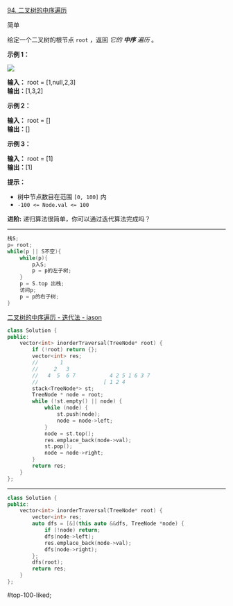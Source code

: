 [94. 二叉树的中序遍历](https://leetcode.cn/problems/binary-tree-inorder-traversal/)

简单

给定一个二叉树的根节点 `root` ，返回 _它的 **中序** 遍历_ 。

**示例 1：**

![](https://assets.leetcode.com/uploads/2020/09/15/inorder_1.jpg)

**输入：** root = [1,null,2,3]  
**输出：**[1,3,2]

**示例 2：**

**输入：** root = []  
**输出：**[]

**示例 3：**

**输入：** root = [1]  
**输出：**[1]

**提示：**

- 树中节点数目在范围 `[0, 100]` 内
- `-100 <= Node.val <= 100`

**进阶:** 递归算法很简单，你可以通过迭代算法完成吗？
---- ----
```cpp
栈S;
p= root;
while(p || S不空){
    while(p){
        p入S;
        p = p的左子树;
    }
    p = S.top 出栈;
    访问p;
    p = p的右子树;
}
```
[二叉树的中序遍历 - 迭代法 - jason](https://leetcode.cn/problems/binary-tree-inorder-traversal/solutions/1/die-dai-fa-by-jason-2/)
```cpp
class Solution {
public:
    vector<int> inorderTraversal(TreeNode* root) {
        if (!root) return {};
        vector<int> res;
        //       1
        //     2   3
        //   4  5  6 7           4 2 5 1 6 3 7
        //                     [ 1 2 4 
        stack<TreeNode*> st;
        TreeNode * node = root;
        while (!st.empty() || node) {
            while (node) {
                st.push(node);
                node = node->left;
            }
            node = st.top();
            res.emplace_back(node->val);
            st.pop();
            node = node->right;
        }
        return res;
    }
};
```

----
```cpp
class Solution {
public:
    vector<int> inorderTraversal(TreeNode* root) {
        vector<int> res;
        auto dfs = [&](this auto &&dfs, TreeNode *node) {
            if (!node) return;
            dfs(node->left);
            res.emplace_back(node->val);
            dfs(node->right);
        };
        dfs(root);
        return res;
    }
};
```
#top-100-liked; 
